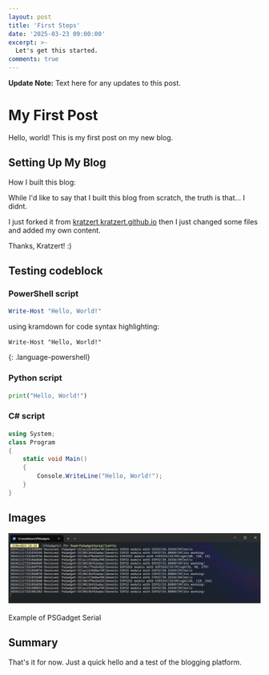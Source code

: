 ```yaml
---
layout: post
title: 'First Steps'
date: '2025-03-23 09:00:00'
excerpt: >-
  Let's get this started.
comments: true
---
```


<div class="alert alert-info">
<strong>Update Note:</strong>
    Text here for any updates to this post.
</div>

# My First Post

Hello, world! This is my first post on my new blog. 

## Setting Up My Blog

How I built this blog:

While I'd like to say that I built this blog from scratch, the truth is that... I didnt. 

I just forked it from [kratzert kratzert.github.io](https://github.com/kratzert/kratzert.github.io) then I just changed some files and added my own content.

Thanks, Kratzert! :)

## Testing codeblock

### PowerShell script

```powershell
Write-Host "Hello, World!"
```

using kramdown for code syntax highlighting:

~~~
Write-Host "Hello, World!"
~~~
{: .language-powershell}

### Python script

```python
print("Hello, World!")
```

### C# script

```csharp
using System;
class Program
{
    static void Main()
    {
        Console.WriteLine("Hello, World!");
    }
}
```

## Images

<div class="fig figcenter fighighlight">
  <img src="/images/psgadgets/psgadget_serial.png" alt="PSGadget Serial example" />
  <div class="figcaption"><br> Example of PSGadget Serial<br>
  </div>
</div>


## Summary

That's it for now. Just a quick hello and a test of the blogging platform. 

